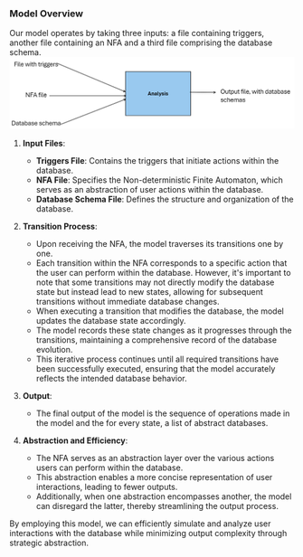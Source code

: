 ### Model Overview

Our model operates by taking three inputs: a file containing triggers, another file containing an NFA and a third file comprising the database schema.
![model overview](model_overview.png)
1. **Input Files**:
    
    - **Triggers File**: Contains the triggers that initiate actions within the database.
    - **NFA File**: Specifies the Non-deterministic Finite Automaton, which serves as an abstraction of user actions within the database.
    - **Database Schema File**: Defines the structure and organization of the database.
2. **Transition Process**:

	- Upon receiving the NFA, the model traverses its transitions one by one.
	- Each transition within the NFA corresponds to a specific action that the user can perform within the database. However, it's important to note that some transitions may not directly modify the database state but instead lead to new states, allowing for subsequent transitions without immediate database changes.
	- When executing a transition that modifies the database, the model updates the database state accordingly.
	- The model records these state changes as it progresses through the transitions, maintaining a comprehensive record of the database evolution.
	- This iterative process continues until all required transitions have been successfully executed, ensuring that the model accurately reflects the intended database behavior.
1. **Output**:
    
    - The final output of the model is the sequence of operations made in the model and the for every state, a list of abstract databases.
4. **Abstraction and Efficiency**:
    
    - The NFA serves as an abstraction layer over the various actions users can perform within the database.
    - This abstraction enables a more concise representation of user interactions, leading to fewer outputs.
    - Additionally, when one abstraction encompasses another, the model can disregard the latter, thereby streamlining the output process.

By employing this model, we can efficiently simulate and analyze user interactions with the database while minimizing output complexity through strategic abstraction.

